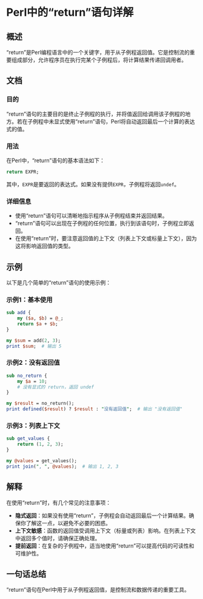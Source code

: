 <!--
Meta Description: # Perl中的“return”语句详解 ## 概述 “return”是Perl编程语言中的一个关键字，用于从子例程返回值。它是控制流的重要组成部分，允许程序员在执行完某个子例程后，将计算结果传递回调用者。 ## 文档 ### 目的 “return”语句的主要目的是终止子例程的执行，并将值返回给调用...
Meta Keywords: return, perl, expr, sub, print
-->

# Perl中的“return”语句详解

## 概述
“return”是Perl编程语言中的一个关键字，用于从子例程返回值。它是控制流的重要组成部分，允许程序员在执行完某个子例程后，将计算结果传递回调用者。

## 文档
### 目的
“return”语句的主要目的是终止子例程的执行，并将值返回给调用该子例程的地方。若在子例程中未显式使用“return”语句，Perl将自动返回最后一个计算的表达式的值。

### 用法
在Perl中，“return”语句的基本语法如下：
```perl
return EXPR;
```
其中，`EXPR`是要返回的表达式。如果没有提供`EXPR`，子例程将返回`undef`。

### 详细信息
- 使用“return”语句可以清晰地指示程序从子例程结束并返回结果。
- “return”语句可以出现在子例程的任何位置，执行到该语句时，子例程立即返回。
- 在使用“return”时，要注意返回值的上下文（列表上下文或标量上下文），因为这将影响返回值的类型。

## 示例
以下是几个简单的“return”语句的使用示例：

### 示例1：基本使用
```perl
sub add {
    my ($a, $b) = @_;
    return $a + $b;
}

my $sum = add(2, 3);
print $sum;  # 输出 5
```

### 示例2：没有返回值
```perl
sub no_return {
    my $a = 10;
    # 没有显式的 return，返回 undef
}

my $result = no_return();
print defined($result) ? $result : "没有返回值";  # 输出 "没有返回值"
```

### 示例3：列表上下文
```perl
sub get_values {
    return (1, 2, 3);
}

my @values = get_values();
print join(", ", @values);  # 输出 1, 2, 3
```

## 解释
在使用“return”时，有几个常见的注意事项：
- **隐式返回**：如果没有使用“return”，子例程会自动返回最后一个计算结果。确保你了解这一点，以避免不必要的困惑。
- **上下文敏感**：函数的返回值受调用上下文（标量或列表）影响。在列表上下文中返回多个值时，请确保正确处理。
- **提前返回**：在复杂的子例程中，适当地使用“return”可以提高代码的可读性和可维护性。

## 一句话总结
“return”语句在Perl中用于从子例程返回值，是控制流和数据传递的重要工具。